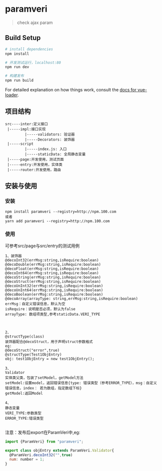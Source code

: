 # paramveri

> check ajax param

## Build Setup

``` bash
# install dependencies
npm install

# 开发测试运行，localhost:80
npm run dev

# 构建发布
npm run build
```

For detailed explanation on how things work, consult the [docs for vue-loader](http://vuejs.github.io/vue-loader).


## 项目结构
```
src----inter:定义接口
 |-----impl:接口实现
         |-----validators: 验证器
         |-----Decorators: 装饰器
 |-----script
         |-----index.js: 入口
         |-----staticData: 全局静态变量
 |-----page:开发使用，测试页面
 |-----entry:开发使用，实体类
 |-----router:开发使用，路由
```

## 安装与使用
### 安装
```
npm install paramveri --registry=http://npm.100.com
或者
yarn add paramveri --registry=http://npm.100.com
```
### 使用
可参考src/page与src/entry的测试用例
```
1、装饰器
@decoInt32(errMsg:string,isRequire:boolean)
@decoDouble(errMsg:string,isRequire:boolean)
@decoFloat(errMsg:string,isRequire:boolean)
@decoInt64(errMsg:string,isRequire:boolean)
@decoString(errMsg:string,isRequire:boolean)
@decoStruct(errMsg:string,isRequire:boolean)
@decoUnInt32(errMsg:string,isRequire:boolean)
@decoUnInt64(errMsg:string,isRequire:boolean)
@decoBoolean(errMsg:string,isRequire:boolean)
@decoArray(arrayType: string,errMsg:string,isRequire:boolean)
errMsg：自定义错误信息，默认为空
isRequire：说明是否必须，默认为false
arrayType: 数组项类型,参考staticData.VERI_TYPE



2、
@structType(class)
装饰器配合@decoStruct，用于声明struct参数格式
eg:
@decoStruct("error",true)
@structType(Test1ObjEntry)
obj: test1ObjEntry = new test1ObjEntry();

3、
Validator
实体类父类，包装了setModel，getModel方法
setModel:设置model，返回错误信息{type: 错误类型（参考ERROR_TYPE），msg：自定义错误信息，index： 若为数组，指定数组下标}
getModel:返回Model

4、
静态变量
VERI_TYPE:参数类型
ERROR_TYPE:错误类型


```

注意：发布后export在ParamVeri中,eg:
```js
import {ParamVeri} from "paramveri";

export class objEntry extends ParamVeri.Validator{
  @ParamVeri.decoInt32("",true)
  num: number = 1;
}

```
